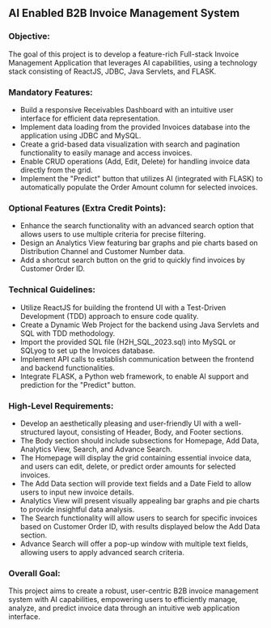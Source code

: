 ## AI Enabled B2B Invoice Management System

### Objective:
The goal of this project is to develop a feature-rich Full-stack Invoice Management Application that leverages AI capabilities, using a technology stack consisting of ReactJS, JDBC, Java Servlets, and FLASK.

### Mandatory Features:
- Build a responsive Receivables Dashboard with an intuitive user interface for efficient data representation.
- Implement data loading from the provided Invoices database into the application using JDBC and MySQL.
- Create a grid-based data visualization with search and pagination functionality to easily manage and access invoices.
- Enable CRUD operations (Add, Edit, Delete) for handling invoice data directly from the grid.
- Implement the "Predict" button that utilizes AI (integrated with FLASK) to automatically populate the Order Amount column for selected invoices.

### Optional Features (Extra Credit Points):
- Enhance the search functionality with an advanced search option that allows users to use multiple criteria for precise filtering.
- Design an Analytics View featuring bar graphs and pie charts based on Distribution Channel and Customer Number data.
- Add a shortcut search button on the grid to quickly find invoices by Customer Order ID.

### Technical Guidelines:
- Utilize ReactJS for building the frontend UI with a Test-Driven Development (TDD) approach to ensure code quality.
- Create a Dynamic Web Project for the backend using Java Servlets and SQL with TDD methodology.
- Import the provided SQL file (H2H_SQL_2023.sql) into MySQL or SQLyog to set up the Invoices database.
- Implement API calls to establish communication between the frontend and backend functionalities.
- Integrate FLASK, a Python web framework, to enable AI support and prediction for the "Predict" button.

### High-Level Requirements:
- Develop an aesthetically pleasing and user-friendly UI with a well-structured layout, consisting of Header, Body, and Footer sections.
- The Body section should include subsections for Homepage, Add Data, Analytics View, Search, and Advance Search.
- The Homepage will display the grid containing essential invoice data, and users can edit, delete, or predict order amounts for selected invoices.
- The Add Data section will provide text fields and a Date Field to allow users to input new invoice details.
- Analytics View will present visually appealing bar graphs and pie charts to provide insightful data analysis.
- The Search functionality will allow users to search for specific invoices based on Customer Order ID, with results displayed below the Add Data section.
- Advance Search will offer a pop-up window with multiple text fields, allowing users to apply advanced search criteria.

### Overall Goal:
This project aims to create a robust, user-centric B2B invoice management system with AI capabilities, empowering users to efficiently manage, analyze, and predict invoice data through an intuitive web application interface.
